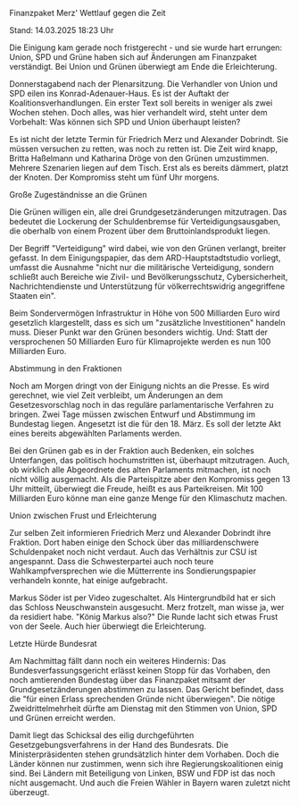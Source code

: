 
Finanzpaket
Merz' Wettlauf gegen die Zeit


Stand: 14.03.2025 18:23 Uhr


Die Einigung kam gerade noch fristgerecht - und sie wurde hart errungen: Union, SPD und Grüne haben sich auf Änderungen am Finanzpaket verständigt. Bei Union und Grünen überwiegt am Ende die Erleichterung.



Donnerstagabend nach der Plenarsitzung. Die Verhandler von Union und SPD eilen ins Konrad-Adenauer-Haus. Es ist der Auftakt der Koalitionsverhandlungen. Ein erster Text soll bereits in weniger als zwei Wochen stehen. Doch alles, was hier verhandelt wird, steht unter dem Vorbehalt: Was können sich SPD und Union überhaupt leisten?


Es ist nicht der letzte Termin für Friedrich Merz und Alexander Dobrindt. Sie müssen versuchen zu retten, was noch zu retten ist. Die Zeit wird knapp, Britta Haßelmann und Katharina Dröge von den Grünen umzustimmen. Mehrere Szenarien liegen auf dem Tisch. Erst als es bereits dämmert, platzt der Knoten. Der Kompromiss steht um fünf Uhr morgens.

Große Zugeständnisse an die Grünen


Die Grünen willigen ein, alle drei Grundgesetzänderungen mitzutragen. Das bedeutet die Lockerung der Schuldenbremse für Verteidigungsausgaben, die oberhalb von einem Prozent über dem Bruttoinlandsprodukt liegen.


Der Begriff "Verteidigung" wird dabei, wie von den Grünen verlangt, breiter gefasst. In dem Einigungspapier, das dem ARD-Hauptstadtstudio vorliegt, umfasst die Ausnahme "nicht nur die militärische Verteidigung, sondern schließt auch Bereiche wie Zivil- und Bevölkerungsschutz, Cybersicherheit, Nachrichtendienste und Unterstützung für völkerrechtswidrig angegriffene Staaten ein".


Beim Sondervermögen Infrastruktur in Höhe von 500 Milliarden Euro wird gesetzlich klargestellt, dass es sich um "zusätzliche Investitionen" handeln muss. Dieser Punkt war den Grünen besonders wichtig. Und: Statt der versprochenen 50 Milliarden Euro für Klimaprojekte werden es nun 100 Milliarden Euro.

Abstimmung in den Fraktionen


Noch am Morgen dringt von der Einigung nichts an die Presse. Es wird gerechnet, wie viel Zeit verbleibt, um Änderungen an dem Gesetzesvorschlag noch in das reguläre parlamentarische Verfahren zu bringen. Zwei Tage müssen zwischen Entwurf und Abstimmung im Bundestag liegen. Angesetzt ist die für den 18. März. Es soll der letzte Akt eines bereits abgewählten Parlaments werden.


Bei den Grünen gab es in der Fraktion auch Bedenken, ein solches Unterfangen, das politisch hochumstritten ist, überhaupt mitzutragen. Auch, ob wirklich alle Abgeordnete des alten Parlaments mitmachen, ist noch nicht völlig ausgemacht. Als die Parteispitze aber den Kompromiss gegen 13 Uhr mitteilt, überwiegt die Freude, heißt es aus Parteikreisen. Mit 100 Milliarden Euro könne man eine ganze Menge für den Klimaschutz machen.

Union zwischen Frust und Erleichterung


Zur selben Zeit informieren Friedrich Merz und Alexander Dobrindt ihre Fraktion. Dort haben einige den Schock über das milliardenschwere Schuldenpaket noch nicht verdaut. Auch das Verhältnis zur CSU ist angespannt. Dass die Schwesterpartei auch noch teure Wahlkampfversprechen wie die Mütterrente ins Sondierungspapier verhandeln konnte, hat einige aufgebracht.


Markus Söder ist per Video zugeschaltet. Als Hintergrundbild hat er sich das Schloss Neuschwanstein ausgesucht. Merz frotzelt, man wisse ja, wer da residiert habe. "König Markus also?" Die Runde lacht sich etwas Frust von der Seele. Auch hier überwiegt die Erleichterung.

Letzte Hürde Bundesrat


Am Nachmittag fällt dann noch ein weiteres Hindernis: Das Bundesverfassungsgericht erlässt keinen Stopp für das Vorhaben, den noch amtierenden Bundestag über das Finanzpaket mitsamt der Grundgesetzänderungen abstimmen zu lassen. Das Gericht befindet, dass die "für einen Erlass sprechenden Gründe nicht überwiegen". Die nötige Zweidrittelmehrheit dürfte am Dienstag mit den Stimmen von Union, SPD und Grünen erreicht werden.


Damit liegt das Schicksal des eilig durchgeführten Gesetzgebungsverfahrens in der Hand des Bundesrats. Die Ministerpräsidenten stehen grundsätzlich hinter dem Vorhaben. Doch die Länder können nur zustimmen, wenn sich ihre Regierungskoalitionen einig sind. Bei Ländern mit Beteiligung von Linken, BSW und FDP ist das noch nicht ausgemacht. Und auch die Freien Wähler in Bayern waren zuletzt nicht überzeugt.

